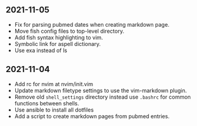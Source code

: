 ## 2021-11-05

* Fix for parsing pubmed dates when creating markdown page. 
* Move fish config files to top-level directory. 
* Add fish syntax highlighting to vim. 
* Symbolic link for aspell dictionary. 
* Use exa instead of ls

## 2021-11-04

* Add rc for nvim at nvim/init.vim 
* Update markdown filetype settings to use the vim-markdown plugin.
* Remove old `shell_settings` directory instead use `.bashrc` for common functions 
  between shells.
* Use ansible to install all dotfiles
* Add a script to create markdown pages from pubmed entries.
